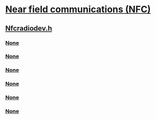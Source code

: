 # [Near field communications (NFC)](../_nfpdrivers/index.md)
## [Nfcradiodev.h](index.md)
### [None](../nfcradiodev/ni-nfcradiodev-ioctl_nfcrm_query_radio_state.md)
### [None](../nfcradiodev/ni-nfcradiodev-ioctl_nfcrm_set_radio_state.md)
### [None](../nfcradiodev/ni-nfcradiodev-ioctl_nfcserm_query_radio_state.md)
### [None](../nfcradiodev/ni-nfcradiodev-ioctl_nfcserm_set_radio_state.md)
### [None](../nfcradiodev/ns-nfcradiodev-_nfcrm_radio_state.md)
### [None](../nfcradiodev/ns-nfcradiodev-_nfcrm_set_radio_state.md)
